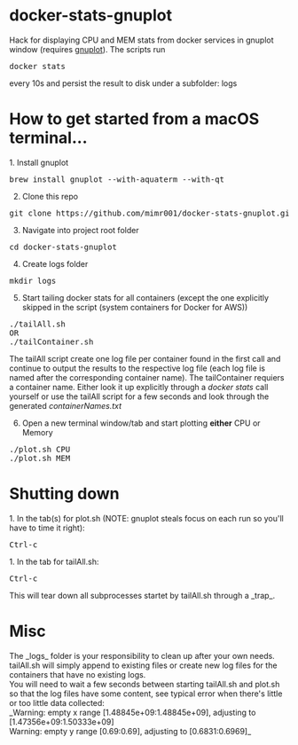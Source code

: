 # docker-stats-gnuplot
Hack for displaying CPU and MEM stats from docker services in gnuplot window (requires [gnuplot](http://www.gnuplot.info)).
The scripts run
<pre>
docker stats
</pre>
every 10s and persist the result to disk under a subfolder: logs

<h1>How to get started from a macOS terminal...</h1>
1. Install gnuplot
<pre>
brew install gnuplot --with-aquaterm --with-qt
</pre>

2. Clone this repo
<pre>
git clone https://github.com/mimr001/docker-stats-gnuplot.git
</pre>

3. Navigate into project root folder
<pre>
cd docker-stats-gnuplot
</pre>

4. Create logs folder
<pre>
mkdir logs
</pre>

5. Start tailing docker stats for all containers (except the one explicitly skipped in the script (system containers for Docker for AWS))
<pre>
./tailAll.sh
OR
./tailContainer.sh <container name>
</pre>
The tailAll script create one log file per container found in the first call and continue to output the results to the respective log file (each log file is named after the corresponding container name). The tailContainer requiers a container name. Either look it up explicitly through a _docker stats_ call yourself or use the tailAll script for a few seconds and look through the generated _containerNames.txt_

6. Open a new terminal window/tab and start plotting __either__ CPU or Memory
<pre>
./plot.sh CPU
./plot.sh MEM
</pre>

<h1>Shutting down</h1>
1. In the tab(s) for plot.sh (NOTE: gnuplot steals focus on each run so you'll have to time it right):
<pre>
Ctrl-c
</pre>
1. In the tab for tailAll.sh:
<pre>
Ctrl-c
</pre>
This will tear down all subprocesses startet by tailAll.sh through a _trap_.

<h1>Misc</h1>
The _logs_ folder is your responsibility to clean up after your own needs. tailAll.sh will simply append to existing files or create new log files for the containers that have no existing logs.<br>
You will need to wait a few seconds between starting tailAll.sh and plot.sh so that the log files have some content, see typical error when there's little or too little data collected:<br>
_Warning: empty x range [1.48845e+09:1.48845e+09], adjusting to [1.47356e+09:1.50333e+09]<br>
Warning: empty y range [0.69:0.69], adjusting to [0.6831:0.6969]_
